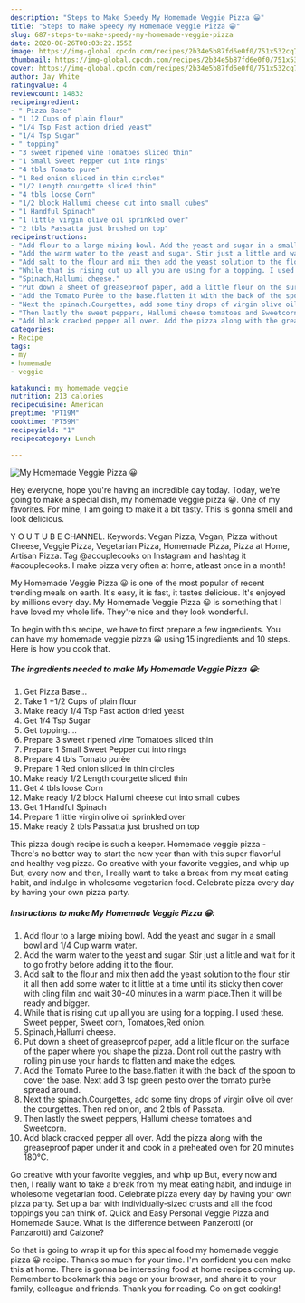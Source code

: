 ```yaml
---
description: "Steps to Make Speedy My Homemade Veggie Pizza 😀"
title: "Steps to Make Speedy My Homemade Veggie Pizza 😀"
slug: 687-steps-to-make-speedy-my-homemade-veggie-pizza
date: 2020-08-26T00:03:22.155Z
image: https://img-global.cpcdn.com/recipes/2b34e5b87fd6e0f0/751x532cq70/my-homemade-veggie-pizza-😀-recipe-main-photo.jpg
thumbnail: https://img-global.cpcdn.com/recipes/2b34e5b87fd6e0f0/751x532cq70/my-homemade-veggie-pizza-😀-recipe-main-photo.jpg
cover: https://img-global.cpcdn.com/recipes/2b34e5b87fd6e0f0/751x532cq70/my-homemade-veggie-pizza-😀-recipe-main-photo.jpg
author: Jay White
ratingvalue: 4
reviewcount: 14832
recipeingredient:
- " Pizza Base"
- "1 12 Cups of plain flour"
- "1/4 Tsp Fast action dried yeast"
- "1/4 Tsp Sugar"
- " topping"
- "3 sweet ripened vine Tomatoes sliced thin"
- "1 Small Sweet Pepper cut into rings"
- "4 tbls Tomato pure"
- "1 Red onion sliced in thin circles"
- "1/2 Length courgette sliced thin"
- "4 tbls loose Corn"
- "1/2 block Hallumi cheese cut into small cubes"
- "1 Handful Spinach"
- "1 little virgin olive oil sprinkled over"
- "2 tbls Passatta just brushed on top"
recipeinstructions:
- "Add flour to a large mixing bowl. Add the yeast and sugar in a small bowl and 1/4 Cup warm water."
- "Add the warm water to the yeast and sugar. Stir just a little and wait for it to go frothy before adding it to the flour."
- "Add salt to the flour and mix then add the yeast solution to the flour stir it all then add some water to it little at a time until its sticky then cover with cling film and wait 30-40 minutes in a warm place.Then it will be ready and bigger."
- "While that is rising cut up all you are using for a topping. I used these. Sweet pepper, Sweet corn, Tomatoes,Red onion."
- "Spinach,Hallumi cheese."
- "Put down a sheet of greaseproof paper, add a little flour on the surface of the paper where you shape the pizza. Dont roll out the pastry with rolling pin use your hands to flatten and make the edges."
- "Add the Tomato Purèe to the base.flatten it with the back of the spoon to cover the base. Next add 3 tsp green pesto over the tomato purèe spread around."
- "Next the spinach.Courgettes, add some tiny drops of virgin olive oil over the courgettes. Then red onion, and 2 tbls of Passata."
- "Then lastly the sweet peppers, Hallumi cheese tomatoes and Sweetcorn."
- "Add black cracked pepper all over. Add the pizza along with the greaseproof paper under it and cook in a preheated oven for 20 minutes 180°C."
categories:
- Recipe
tags:
- my
- homemade
- veggie

katakunci: my homemade veggie 
nutrition: 213 calories
recipecuisine: American
preptime: "PT19M"
cooktime: "PT59M"
recipeyield: "1"
recipecategory: Lunch

---
```



![My Homemade Veggie Pizza 😀](https://img-global.cpcdn.com/recipes/2b34e5b87fd6e0f0/751x532cq70/my-homemade-veggie-pizza-😀-recipe-main-photo.jpg)

Hey everyone, hope you're having an incredible day today. Today, we're going to make a special dish, my homemade veggie pizza 😀. One of my favorites. For mine, I am going to make it a bit tasty. This is gonna smell and look delicious.

Y O U T U B E CHANNEL. Keywords: Vegan Pizza, Vegan, Pizza without Cheese, Veggie Pizza, Vegetarian Pizza, Homemade Pizza, Pizza at Home, Artisan Pizza. Tag @acouplecooks on Instagram and hashtag it #acouplecooks. I make pizza very often at home, atleast once in a month!

My Homemade Veggie Pizza 😀 is one of the most popular of recent trending meals on earth. It's easy, it is fast, it tastes delicious. It's enjoyed by millions every day. My Homemade Veggie Pizza 😀 is something that I have loved my whole life. They're nice and they look wonderful.


To begin with this recipe, we have to first prepare a few ingredients. You can have my homemade veggie pizza 😀 using 15 ingredients and 10 steps. Here is how you cook that.

<!--inarticleads1-->

##### The ingredients needed to make My Homemade Veggie Pizza 😀:

1. Get  Pizza Base...
1. Take 1 +1/2 Cups of plain flour
1. Make ready 1/4 Tsp Fast action dried yeast
1. Get 1/4 Tsp Sugar
1. Get  topping....
1. Prepare 3 sweet ripened vine Tomatoes sliced thin
1. Prepare 1 Small Sweet Pepper cut into rings
1. Prepare 4 tbls Tomato purèe
1. Prepare 1 Red onion sliced in thin circles
1. Make ready 1/2 Length courgette sliced thin
1. Get 4 tbls loose Corn
1. Make ready 1/2 block Hallumi cheese cut into small cubes
1. Get 1 Handful Spinach
1. Prepare 1 little virgin olive oil sprinkled over
1. Make ready 2 tbls Passatta just brushed on top


This pizza dough recipe is such a keeper. Homemade veggie pizza - There&#39;s no better way to start the new year than with this super flavorful and healthy veg pizza. Go creative with your favorite veggies, and whip up But, every now and then, I really want to take a break from my meat eating habit, and indulge in wholesome vegetarian food. Celebrate pizza every day by having your own pizza party. 

<!--inarticleads2-->

##### Instructions to make My Homemade Veggie Pizza 😀:

1. Add flour to a large mixing bowl. Add the yeast and sugar in a small bowl and 1/4 Cup warm water.
1. Add the warm water to the yeast and sugar. Stir just a little and wait for it to go frothy before adding it to the flour.
1. Add salt to the flour and mix then add the yeast solution to the flour stir it all then add some water to it little at a time until its sticky then cover with cling film and wait 30-40 minutes in a warm place.Then it will be ready and bigger.
1. While that is rising cut up all you are using for a topping. I used these. Sweet pepper, Sweet corn, Tomatoes,Red onion.
1. Spinach,Hallumi cheese.
1. Put down a sheet of greaseproof paper, add a little flour on the surface of the paper where you shape the pizza. Dont roll out the pastry with rolling pin use your hands to flatten and make the edges.
1. Add the Tomato Purèe to the base.flatten it with the back of the spoon to cover the base. Next add 3 tsp green pesto over the tomato purèe spread around.
1. Next the spinach.Courgettes, add some tiny drops of virgin olive oil over the courgettes. Then red onion, and 2 tbls of Passata.
1. Then lastly the sweet peppers, Hallumi cheese tomatoes and Sweetcorn.
1. Add black cracked pepper all over. Add the pizza along with the greaseproof paper under it and cook in a preheated oven for 20 minutes 180°C.


Go creative with your favorite veggies, and whip up But, every now and then, I really want to take a break from my meat eating habit, and indulge in wholesome vegetarian food. Celebrate pizza every day by having your own pizza party. Set up a bar with individually-sized crusts and all the food toppings you can think of. Quick and Easy Personal Veggie Pizza and Homemade Sauce. What is the difference between Panzerotti (or Panzarotti) and Calzone? 

So that is going to wrap it up for this special food my homemade veggie pizza 😀 recipe. Thanks so much for your time. I'm confident you can make this at home. There is gonna be interesting food at home recipes coming up. Remember to bookmark this page on your browser, and share it to your family, colleague and friends. Thank you for reading. Go on get cooking!
